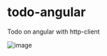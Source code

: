 # todo-angular
Todo on angular with http-client

![image](https://user-images.githubusercontent.com/100787422/156409219-b46e5426-a4be-4770-a58d-633b0a302a8c.png)
